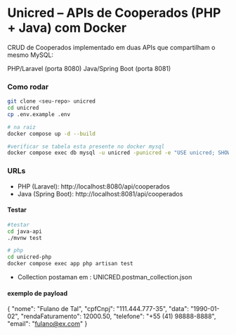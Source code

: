 # Unicred – APIs de Cooperados (PHP + Java) com Docker
CRUD de Cooperados implementado em duas APIs que compartilham o mesmo MySQL:

PHP/Laravel (porta 8080)
Java/Spring Boot (porta 8081)

### Como rodar 

```bash 
git clone <seu-repo> unicred
cd unicred
cp .env.example .env

# na raiz 
docker compose up -d --build

#verificar se tabela esta presente no docker mysql 
docker compose exec db mysql -u unicred -punicred -e "USE unicred; SHOW TABLES LIKE 'cooperados';"

```

### URLs

- PHP (Laravel): http://localhost:8080/api/cooperados
- Java (Spring Boot): http://localhost:8081/api/cooperados


#### Testar
```bash 
#testar
cd java-api
./mvnw test

# php 
cd unicred-php
docker compose exec app php artisan test

```

 - Collection postaman em : UNICRED.postman_collection.json

 #### exemplo de payload 
 {
  "nome": "Fulano de Tal",
  "cpfCnpj": "111.444.777-35",
  "data": "1990-01-02",
  "rendaFaturamento": 12000.50,
  "telefone": "+55 (41) 98888-8888",
  "email": "fulano@ex.com"
}
